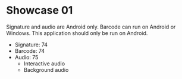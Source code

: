 # Showcase 01

Signature and audio are Android only. Barcode can run on Android or Windows. This application should only be run on Android.

* Signature: 74
* Barcode: 74
* Audio: 75
  * Interactive audio
  * Background audio

